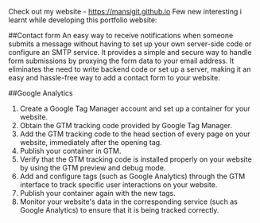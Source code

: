 Check out my website - https://mansigit.github.io
Few new interesting i learnt while developing this portfolio website:

##Contact form
An easy way to receive notifications when someone submits a message without having to set up your own server-side code or configure an SMTP service. It provides a simple and secure way to handle form submissions by proxying the form data to your email address. It eliminates the need to write backend code or set up a server, making it an easy and hassle-free way to add a contact form to your website.

##Google Analytics
1.	Create a Google Tag Manager account and set up a container for your website.
2.	Obtain the GTM tracking code provided by Google Tag Manager.
3.	Add the GTM tracking code to the head section of every page on your website, immediately after the opening <head> tag.
4.	Publish your container in GTM.
5.	Verify that the GTM tracking code is installed properly on your website by using the GTM preview and debug mode.
6.	Add and configure tags (such as Google Analytics) through the GTM interface to track specific user interactions on your website.
7.	Publish your container again with the new tags.
8.	Monitor your website's data in the corresponding service (such as Google Analytics) to ensure that it is being tracked correctly.
